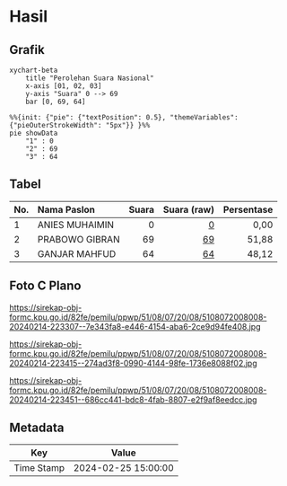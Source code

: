 # Hasil

## Grafik

```mermaid
xychart-beta
    title "Perolehan Suara Nasional"
    x-axis [01, 02, 03]
    y-axis "Suara" 0 --> 69
    bar [0, 69, 64]
```

```mermaid
%%{init: {"pie": {"textPosition": 0.5}, "themeVariables": {"pieOuterStrokeWidth": "5px"}} }%%
pie showData
    "1" : 0
    "2" : 69
    "3" : 64
```

## Tabel

| No. | Nama Paslon    | Suara | Suara (raw) | Persentase |
|:--- |:-------------- | -----:| -----------:| ----------:|
| 1   | ANIES MUHAIMIN | 0     | [0][p-1]    | 0,00       |
| 2   | PRABOWO GIBRAN | 69    | [69][p-2]   | 51,88      |
| 3   | GANJAR MAHFUD  | 64    | [64][p-3]   | 48,12      |


[p-1]: https://github.com/gigit-pemilu/pemilu-2024/blob/main/pilpres/hitung-suara/sub/51-bali/sub/08-buleleng/sub/07-sawan/sub/2008-suwug/sub/008-tps/sub/paslon-1.txt
[p-2]: https://github.com/gigit-pemilu/pemilu-2024/blob/main/pilpres/hitung-suara/sub/51-bali/sub/08-buleleng/sub/07-sawan/sub/2008-suwug/sub/008-tps/sub/paslon-2.txt
[p-3]: https://github.com/gigit-pemilu/pemilu-2024/blob/main/pilpres/hitung-suara/sub/51-bali/sub/08-buleleng/sub/07-sawan/sub/2008-suwug/sub/008-tps/sub/paslon-3.txt

## Foto C Plano

https://sirekap-obj-formc.kpu.go.id/82fe/pemilu/ppwp/51/08/07/20/08/5108072008008-20240214-223307--7e343fa8-e446-4154-aba6-2ce9d94fe408.jpg

https://sirekap-obj-formc.kpu.go.id/82fe/pemilu/ppwp/51/08/07/20/08/5108072008008-20240214-223415--274ad3f8-0990-4144-98fe-1736e8088f02.jpg

https://sirekap-obj-formc.kpu.go.id/82fe/pemilu/ppwp/51/08/07/20/08/5108072008008-20240214-223451--686cc441-bdc8-4fab-8807-e2f9af8eedcc.jpg


## Metadata

| Key        | Value               |
| ---------- | ------------------- |
| Time Stamp | 2024-02-25 15:00:00 |



